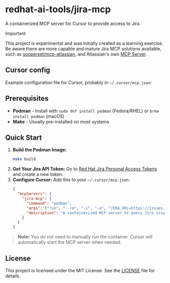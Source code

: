 # redhat-ai-tools/jira-mcp

A containerized MCP server for Cursor to provide access to Jira.

> [!IMPORTANT]
> This project is experimental and was initially created as a learning exercise.
> Be aware there are more capable and mature Jira MCP solutions available,
> such as [sooperset/mcp-atlassian](https://github.com/sooperset/mcp-atlassian),
> and Atlassian's own [MCP Server](https://www.atlassian.com/platform/remote-mcp-server).

## Cursor config

Example configuration file for Cursor, probably in `~/.cursor/mcp.json`:

## Prerequisites

- **Podman** - Install with `sudo dnf install podman` (Fedora/RHEL) or `brew install podman` (macOS)
- **Make** - Usually pre-installed on most systems


## Quick Start

1. **Build the Podman Image:**
   ```bash
   make build
   ```
2. **Get Your Jira API Token:**
   Go to [Red Hat Jira Personal Access Tokens](https://issues.redhat.com/secure/ViewProfile.jspa?selectedTab=com.atlassian.pats.pats-plugin:jira-user-personal-access-tokens) and create a new token.
3. **Configure Cursor:**
   Add this to your `~/.cursor/mcp.json`:
   ```json
   {
     "mcpServers": {
       "jira-mcp": {
         "command": "podman",
         "args": ["run", "--rm", "-i", "-e", "JIRA_URL=https://issues.redhat.com", "-e", "JIRA_API_TOKEN=${JIRA_API_TOKEN}", "jira-mcp:latest"],
         "description": "A containerized MCP server to query Jira issues"
       }
     }
   }
   ```

> **Note:** You do not need to manually run the container. Cursor will automatically start the MCP server when needed.

## License

This project is licensed under the MIT License. See the [LICENSE](LICENSE) file for details.
